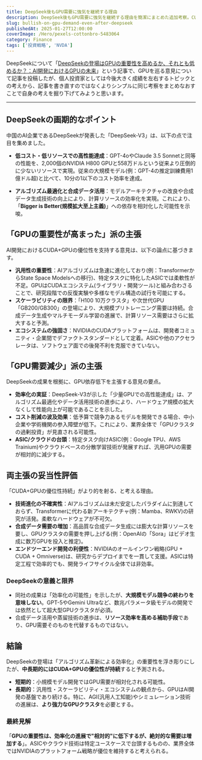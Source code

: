 ```yaml
---
title: DeepSeek後もGPU需要に強気を継続する理由
description: DeepSeek後もGPU需要に強気を継続する理由を簡潔にまとめた追加考察。CUDA+GPUの汎用性・スケーラビリティ・エコシステム優位性、合成データ需要増加、AGI開発に必要な超大型クラスターなどから絶対的需要増加を予測。
slug: bullish-on-gpu-demand-even-after-deepseek
publishedAt: 2025-01-27T12:00:00
coverImage: /Hero/pexels-cottonbro-5483064
category: Finance
tags: ['投資戦略', 'NVDA']
---
```


DeepSeekについて「[DeepSeekの登場はGPUの重要性を高めるか、それとも低めるか？：AI開発におけるGPUの未来](./gpu-vs-asic-for-ai)」という記事で、GPUを巡る意見について記事を投稿したが、個人投資家としては今後大きく成績を左右するトピックとの考えから、記事を書き直すのではなくよりシンプルに同じ考察をまとめなおすことで自身の考えを掘り下げてみようと思います。

---

## DeepSeekの画期的なポイント

中国のAI企業であるDeepSeekが発表した「DeepSeek-V3」は、以下の点で注目を集めました。

- **低コスト・低リソースでの高性能達成**：GPT-4oやClaude 3.5 Sonnetと同等の性能を、2,000個のNVIDIA H800 GPUと558万ドルという従来より圧倒的に少ないリソースで実現。従来の大規模モデル(例：GPT-4の推定訓練費用1億ドル超)と比べて、10分の1以下のコスト効率を達成。

- **アルゴリズム最適化と合成データ活用**：モデルアーキテクチャの改良や合成データ生成技術の向上により、計算リソースの効率化を実現。これにより、「**Bigger is Better(規模拡大至上主義)**」への依存を相対化した可能性を示唆。

## 「GPUの重要性が高まった」派の主張

AI開発におけるCUDA+GPUの優位性を支持する意見は、以下の論点に基づきます。

- **汎用性の重要性**：AIアルゴリズムは急速に進化しており(例：TransformerからState Space Modelsへの移行)、特定タスクに特化したASICでは柔軟性が不足。GPUはCUDAエコシステム(ライブラリ・開発ツール)と組み合わさることで、研究段階での反復実験や多様なモデル構造の試行を可能にする。
- **スケーラビリティの限界**：「H100 10万クラスタ」や次世代GPU「GB200/GB300」の登場により、大規模プリトレーニング需要は持続。合成データ生成やマルチモーダル学習の進展で、計算リソース需要はさらに拡大すると予測。
- **エコシステムの強固さ**：NVIDIAのCUDAプラットフォームは、開発者コミュニティ・企業間でデファクトスタンダードとして定着。ASICや他のアクセラレータは、ソフトウェア面での後発不利を克服できていない。

## 「GPU需要減少」派の主張

DeepSeekの成果を根拠に、GPU依存低下を主張する意見の要点。

- **効率化の実証**：DeepSeek-V3が示した「少量GPUでの高性能達成」は、アルゴリズム最適化やデータ活用技術の進歩により、ハードウェア規模の拡大なくして性能向上が可能であることを示した。
- **コスト削減の波及効果**：低予算で競争力あるモデルを開発できる場合、中小企業や学術機関の参入障壁が低下。これにより、業界全体で「GPUクラスタの過剰投資」が見直される可能性。
- **ASIC/クラウドの台頭**：特定タスク向けASIC(例：Google TPU、AWS Trainium)やクラウドベースの分散学習技術が発展すれば、汎用GPUの需要が相対的に減少する。

## 両主張の妥当性評価

「CUDA+GPUの優位性持続」がより的を射る、と考える理由。

- **技術進化の不確実性**：AIアルゴリズムは未だ安定したパラダイムに到達しておらず、Transformerに代わる新アーキテクチャ(例：Mamba、RWKV)の研究が活発。柔軟なハードウェアが不可欠。
- **合成データ需要の増加**：高品質な合成データ生成には膨大な計算リソースを要し、GPUクラスタの需要を押し上げる(例：OpenAIの「Sora」はビデオ生成に数万GPUを投入と推定)。
- **エンドツーエンド開発の利便性**：NVIDIAのオールインワン戦略(GPU + CUDA + Omniverse)は、研究からデプロイまでを一貫して支援。ASICは特定工程で効率的でも、開発ライフサイクル全体では非効率。

### DeepSeekの意義と限界

- 同社の成果は「効率化の可能性」を示したが、**大規模モデル競争の終わりを意味しない**。GPT-5やGemini Ultraなど、数兆パラメータ級モデルの開発では依然として超大型GPUクラスタが必須。
- 合成データ活用や蒸留技術の進歩は、**リソース効率を高める補助手段**であり、GPU需要そのものを代替するものではない。

## 結論

DeepSeekの登場は「アルゴリズム革新による効率化」の重要性を浮き彫りにしたが、**中長期的にはCUDA+GPUの優位性が持続**すると予測される。

- **短期的**：小規模モデル開発ではGPU需要が相対化される可能性。
- **長期的**：汎用性・スケーラビリティ・エコシステムの観点から、GPUはAI開発の基盤であり続ける。特に、AGI(汎用人工知能)やシミュレーション技術の進展は、**より強力なGPUクラスタ**を必要とする。

### 最終見解

「**GPUの重要性は、効率化の進展で"相対的"に低下するが、絶対的な需要は増加する**」。ASICやクラウド技術は特定ユースケースで台頭するものの、業界全体ではNVIDIAのプラットフォーム戦略が優位を維持すると考えられる。
